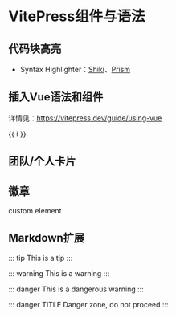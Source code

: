 # VitePress组件与语法



## 代码块高亮

- Syntax Highlighter：[Shiki](https://github.com/shikijs/shiki)、[Prism](https://prismjs.com/)



## 插入Vue语法和组件

详情见：https://vitepress.dev/guide/using-vue

<span v-for="i in 3">{{ i }}</span>



## 团队/个人卡片



<script setup>
import { VPTeamMembers } from 'vitepress/theme'
const members = [
  {
    avatar: 'https://github.com/juemuel.png',
    name: 'JueMuel',
    title: 'FE',
    links: [
      { icon: 'github', link: 'https://github.com/juemuel' },
      { icon: 'twitter', link: '#' }
    ]
  }
]
</script>
<VPTeamMembers size="small" :members="members" />





## 徽章

<Badge type="info" text="default" />

<Badge type="tip" text="^1.9.0" />

<Badge type="warning" text="beta" />

<Badge type="danger" text="caution" />

<Badge type="info">custom element</Badge>

## Markdown扩展

::: tip
This is a tip
:::

::: warning
This is a warning
:::

::: danger
This is a dangerous warning
:::

::: danger TITLE
Danger zone, do not proceed
:::


